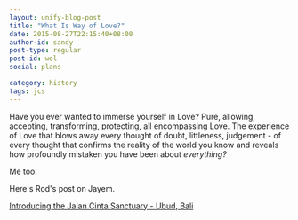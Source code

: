 ```yaml
---
layout: unify-blog-post
title: "What Is Way of Love?"
date: 2015-08-27T22:15:40+08:00
author-id: sandy
post-type: regular
post-id: wol
social: plans

category: history
tags: jcs
---
```


Have you ever wanted to immerse yourself in Love? Pure, allowing, accepting, transforming,
protecting, all encompassing Love. The experience of Love that blows away every thought
of doubt, littleness, judgement - of every thought that confirms the reality of the
world you know and reveals how profoundly mistaken you have been about *everything?*

Me too.

Here's Rod's post on Jayem.

<a class="embedly-card" data-card-key="2d221cefa3d2436d81f0bfcc7e120b34" data-card-chrome="0" data-card-controls="0" href="http://jalancintasanctuary.net/opinion/2015/08/27/why-jayem-opposes-jcs.html">Introducing the Jalan Cinta Sanctuary - Ubud, Bali</a>
<script async src="//cdn.embedly.com/widgets/platform.js" charset="UTF-8"></script>

